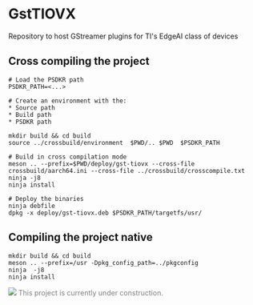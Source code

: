 # GstTIOVX
Repository to host GStreamer plugins for TI's EdgeAI class of devices

## Cross compiling the project

```
# Load the PSDKR path
PSDKR_PATH=<...>

# Create an environment with the:
* Source path
* Build path
* PSDKR path

mkdir build && cd build
source ../crossbuild/environment  $PWD/.. $PWD  $PSDKR_PATH

# Build in cross compilation mode
meson .. --prefix=$PWD/deploy/gst-tiovx --cross-file crossbuild/aarch64.ini --cross-file ../crossbuild/crosscompile.txt
ninja -j8
ninja install

# Deploy the binaries
ninja debfile
dpkg -x deploy/gst-tiovx.deb $PSDKR_PATH/targetfs/usr/

```

## Compiling the project native

```
mkdir build && cd build
meson .. --prefix=/usr -Dpkg_config_path=../pkgconfig
ninja  -j8
ninja install
```

<div style="color:gray">
    <img src="https://developer.ridgerun.com/wiki/images/2/2c/Underconstruction.png">
    This project is currently under construction.
</div>

